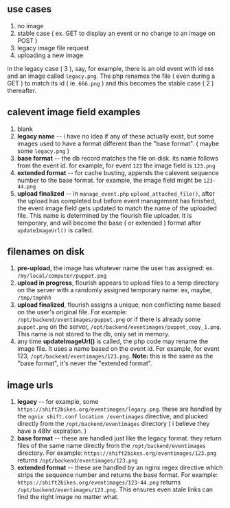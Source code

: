 use cases
------

1. no image
2. stable case ( ex. GET to display an event or no change to an image on POST )
3. legacy image file request
4. uploading a new image


in the legacy case ( 3 ), say, for example, there is an old event with id `666` and an image called `legacy.png`. The php renames the file ( even during a GET ) to match its id ( ie. `666.png` ) and this becomes the stable case ( 2 ) thereafter.

calevent image field examples
--------------------

1. blank
5. **legacy name** -- i have no idea if any of these actually exist, but some images used to have a format different than the "base format". ( maybe some `legacy.png` )
3. **base format** -- the db record matches the file on disk. its name follows from the event id. for example, for event `123` the image field is `123.png`
4. **extended format** -- for cache busting, appends the calevent sequence number to the base format. for example, the image field might be `123-44.png`
2. **upload finalized** -- in `manage_event.php` `upload_attached_file()`, after the upload has completed but before event management has finished, the event image field gets updated to match the name of the uploaded file. This name is determined by the flourish file uploader. It is temporary, and will become the base ( or extended ) format after `updateImageUrl()` is called.
	
filenames on disk
------------------

1. **pre-upload**, the image has whatever name the user has assigned: ex. `/my/local/computer/puppet.png`
2. **upload in progress**, flourish appears to upload files to a temp directory on the server with a randomly assigned temporary name: ex, maybe, `/tmp/tmphhh`
2. **upload finalized**, flourish assigns a unique, non conflicting name based on the user's original file. For example: `/opt/backend/eventimages/puppet.png` or if there is already some `puppet.png` on the server, `/opt/backend/eventimages/puppet_copy_1.png`.  This name is not stored to the db, only set in memory.
3. any time **updateImageUrl()** is called, the php code may rename the image file. It uses a name based on the event id. For example, for event 123, `/opt/backend/eventimages/123.png`. **Note:** this is the same as the "base format", it's never the "extended format".


image urls
------------

1. **legacy** -- for example, some `https://shift2bikes.org/eventimages/legacy.png`. these are  handled by the `ngnix shift.conf` `location /eventimages` directive, and plucked directly from the  `/opt/backend/eventimages` directory ( i believe they have a 48hr expiration. )
2. **base format** -- these are handled just like the legacy format. they return files of the same name directly from the `/opt/backend/eventimages` directory. For example: `https://shift2bikes.org/eventimages/123.png` returns `/opt/backend/eventimages/123.png`
3. **extended format** -- these are handled by an nginx regex directive which strips the sequence number and returns the base format. For example: `https://shift2bikes.org/eventimages/123-44.png` returns `/opt/backend/eventimages/123.png`. This ensures even stale links can find the right image no matter what.